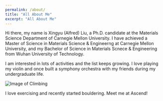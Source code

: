 ```yaml
---
permalink: /about/
title: "All About Me"
excerpt: "All About Me"
---
```


Hi there, my name is Xingyu (Alfred) Liu, a Ph.D. candidate at the Materials Science Department of Carnegie Mellon University. I have achieved a Master of Science in Materials Science & Engineerng at Carnegie Mellon University, and my Bachelor of Science in Materials Scnece & Engineering from Wuhan University of Technology.

I am interested in lots of activities and the list keeps growing. I love playing my violin and once built a symphony orchestra with my friends during my undergraduate life.

![Image of Climbing](https://BLABABA.github.io/images/climbing_2.jpg)  

I love exercising and recently started bouldering. Meet me at Ascend!
